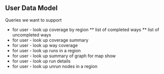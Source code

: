 ﻿User Data Model
---------------


Queries we want to support
* for user - look up coverage by region
** list of completed ways
** list of uncompleted ways 
* for user - look up coverage summary
* for user - look up way coverage
* for user - look up runs in a region
* for user - look up summary of graph for map show
* for user - look up run details
* for user - look up unrun nodes in a region

